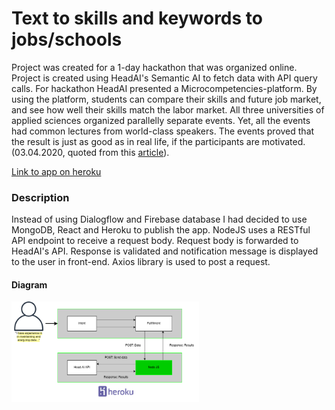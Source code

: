 # Text to skills and keywords to jobs/schools
 
Project was created for a 1-day hackathon that was organized online.
Project is created using HeadAI's Semantic AI to fetch data with API query calls. For hackathon HeadAI presented a 
Microcompetencies-platform. By using the platform, students can compare their skills and future job market, 
and see how well their skills match the labor market. All three universities of applied sciences organized parallelly separate events. Yet, all the events had common lectures from world-class speakers. 
The events proved that the result is just as good as in real life, if the participants are motivated.
(03.04.2020, quoted from this <a href="https://www.3amk.fi/en/2020/04/03/first-virtual-hackathon-succeeded-beyond-expectations/">article</a>). 

<a href="https://headai-text-to-skills-85t5322.herokuapp.com/">Link to app on heroku</a>

### Description
Instead of using Dialogflow and Firebase database I had decided to use MongoDB, React and Heroku to publish the app. 
NodeJS uses a RESTful API endpoint to receive a request body. Request body is forwarded to HeadAI's API. 
Response is validated and notification message is displayed to the user in front-end. Axios library is used to post a request.

#### Diagram
<img src="readme_images/hackathon_diagram.png" alt="hackathon_diagram" width="300">
